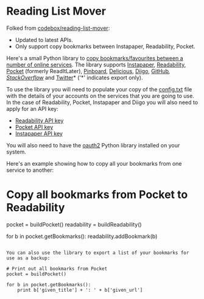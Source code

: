 # Reading List Mover

Folked from [codebox/reading-list-mover][]:

- Updated to latest APIs. 
- Only support copy bookmarks between Instapaper, Readability, Pocket.

Here's a small Python library to [copy bookmarks/favourites between a number of online services][source]. The library supports [Instapaper][], [Readability][], [Pocket][] (formerly ReadItLater), [Pinboard][], [Delicious][], [Diigo][], [GitHub][]*, [StackOverflow][]* and [Twitter][]* ('*' indicates export only).

To use the library you will need to populate your copy of the [config.txt][] file with the details of your accounts on the services that you are going to use. In the case of Readability, Pocket, Instapaper and Diigo you will also need to apply for an API key:

- [Readability API key](http://help.readability.com/customer/portal/articles/267466-i%E2%80%99m-a-developer-how-can-i-get-an-api-key-)
- [Pocket API key](http://getpocket.com/api/signup/)
- [Instapaper API key](http://www.instapaper.com/main/request_oauth_consumer_token)

You will also need to have the [oauth2][] Python library installed on your system.

Here's an example showing how to copy all your bookmarks from one service to another:

# Copy all bookmarks from Pocket to Readability
pocket = buildPocket()
readability = buildReadability()

for b in pocket.getBookmarks():
    readability.addBookmark(b)
```

You can also use the library to export a list of your bookmarks for use as a backup:

# Print out all bookmarks from Pocket
pocket = buildPocket()

for b in pocket.getBookmarks():
    print b['given_title'] + ': ' + b['given_url']
```

[source]: https://github.com/codebox/reading-list-mover
[Instapaper]: http://www.instapaper.com/
[Readability]: https://www.readability.com/
[Pocket]: http://getpocket.com/
[Pinboard]: http://pinboard.in/
[Delicious]: http://delicious.com/
[Diigo]: http://diigo.com/
[GitHub]: http://github.com/
[StackOverflow]: http://stackoverflow.com/
[Twitter]: http://twitter.com/
[config.txt]: https://github.com/codebox/reading-list-mover/blob/master/config.txt
[oauth2]: https://github.com/simplegeo/python-oauth2
[codebox/reading-list-mover]: https://github.com/codebox/reading-list-mover
